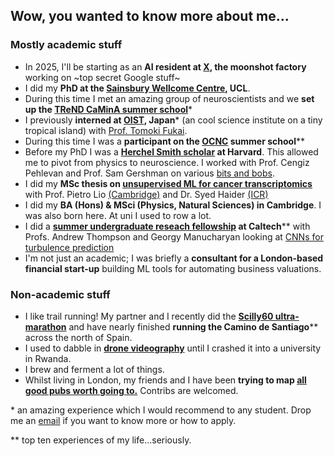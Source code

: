 ## Wow, you wanted to know more about me...

### Mostly academic stuff
* In 2025, I'll be starting as an **AI resident at [X](https://x.company), the moonshot factory** working on ~top secret Google  stuff~
* I did my **PhD at the [Sainsbury Wellcome Centre](https://www.sainsburywellcome.org/web/), UCL**. 
* During this time I met an amazing group of neuroscientists and we **set up the [TReND CaMinA summer school](https://trendinafrica.org/trend-camina/)**\*
* I previously **interned at [OIST](https://www.oist.jp), Japan**\* (an cool science institute on a tiny tropical island) with [Prof. Tomoki Fukai](https://groups.oist.jp/ncbc). 
* During this time I was a **participant on the [OCNC](https://groups.oist.jp/ocnc/tutors-participants-ocnc2022) summer school**\*\*
* Before my PhD I was a **[Herchel Smith scholar](https://www.emma.cam.ac.uk/about/jobs/harvard/dates/) at Harvard**. This allowed me to pivot from physics to neuroscience. I worked with Prof. Cengiz Pehlevan and Prof. Sam Gershman on various [bits and bobs](../papers/whatmakesneuronspicky/). 
* I did my **MSc thesis on [unsupervised ML for cancer transcriptomics](../papers/oVAErian/)** with Prof. Pietro Lio [(Cambridge)](https://www.cl.cam.ac.uk/~pl219/) and Dr. Syed Haider [(ICR)](https://www.icr.ac.uk)
* I did my **BA (Hons) & MSci (Physics, Natural Sciences) in Cambridge**. I was also born here. At uni I used to row a lot.
* I did a **[summer undergraduate reseach fellowship](https://sfp.caltech.edu/undergraduate-research/programs/surf) at Caltech**\*\* with Profs. Andrew Thompson and Georgy Manucharyan looking at [CNNs for turbulence prediction](../papers/turbulence/)
* I'm not just an academic; I was briefly a **consultant for a London-based financial start-up** building ML tools for automating business valuations.

### Non-academic stuff
* I like trail running! My partner and I recently did the **[Scilly60 ultra-marathon](https://scilly60.co.uk)** and have nearly finished **running the Camino de Santiago**\*\* across the north of Spain.
* I used to dabble in **[drone videography](https://www.instagram.com/tomgeorgedroneson)** until I crashed it into a university in Rwanda. 
* I brew and ferment a lot of things. 
* Whilst living in London, my friends and I have been **trying to map [all good pubs worth going to.](https://www.google.com/maps/d/edit?mid=1XN_XfVnvRMo0FnufJdWrQLTRyEZMVPEL&ll=51.50715616579335%2C-0.1378428999999759&z=11)** Contribs are welcomed. 

\* an amazing experience which I would recommend to any student. Drop me an [email](mailto:tomgeorge1@btinternet.com) if you want to know more or how to apply.

\*\* top ten experiences of my life...seriously. 